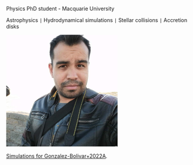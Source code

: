 Physics PhD student - Macquarie University

Astrophysics <code>&#124;</code> Hydrodynamical simulations <code>&#124;</code> Stellar collisions <code>&#124;</code> Accretion disks


<img src="photo.jpeg" alt="Me" width="300"/>

[Simulations for Gonzalez-Bolivar+2022A](./2msun-tp-agb.html).

